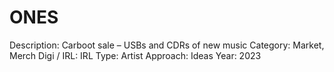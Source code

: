 # ONES

Description: Carboot sale – USBs and CDRs of new music
Category: Market, Merch
Digi / IRL: IRL
Type: Artist
Approach: Ideas
Year: 2023